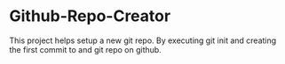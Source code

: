 # Github-Repo-Creator
This project helps setup a new git repo.
By executing git init and creating the first commit to and git repo on github.
